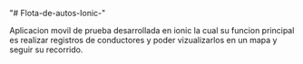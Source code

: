 "# Flota-de-autos-Ionic-" 

Aplicacion movil de prueba desarrollada en ionic la cual su funcion principal es realizar registros de conductores y poder vizualizarlos en un mapa y seguir su recorrido.
